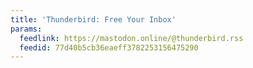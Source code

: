 ```yaml
---
title: 'Thunderbird: Free Your Inbox'
params:
  feedlink: https://mastodon.online/@thunderbird.rss
  feedid: 77d40b5cb36eaeff3782253156475290
---
```


